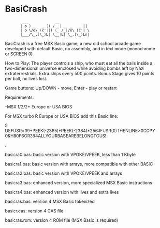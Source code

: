 # BasiCrash


            ___            __              
           | o ) _   _ () / _| _  _   _ || 
           | o \/o\ (c'||( (_ /_|/o\ (c'| \
           |___/\_,]\_)L| \__|L| \_,]\_)Ln|

BasiCrash is a free MSX Basic game, a new old school arcade game developed with default Basic, no assembly, and in text mode (monochrome or SCREEN 0).

How to Play: The player controls a ship, who must eat all the balls inside a two-dimensional universe enclosed while avoiding bombs left by Nazi extraterrestrials. Extra ships every 500 points. Bonus Stage gives 10 points per ball, no lives lost. 

Game buttons: 
Up/DOWN - move, Enter - play or restart


Requirements:

-MSX 1/2/2+ Europe or USA BIOS


For MSX turbo R Europe or USA BIOS add this Basic line:

5 DEFUSR=39+PEEK(-2385)+PEEK(-2384)*256:IFUSR(0)THENLINE>0COPY0&H80F6OR384ALLYOURBASEAREBELONGTOUS!

.

basicra0.bas: basic version with VPOKE/VPEEK, less than 1 Kbyte

basicra1.bas: basic version with arrays, more compatible with other BASIC

basicra2.bas: basic version with VPOKE/VPEEK and arrays

basicra3.bas: enhanced version, more specialized MSX Basic instructions

basicra4.bas: enhanced version with lives and extra lives


basicras.bas: version 4 MSX Basic tokenized

basicr.cas: version 4 CAS file

basicras.rom: version 4 ROM file (MSX Basic is required)

